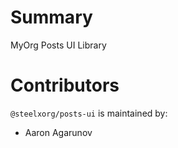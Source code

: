 # Summary

MyOrg Posts UI Library

# Contributors

`@steelxorg/posts-ui` is maintained by:

- Aaron Agarunov
